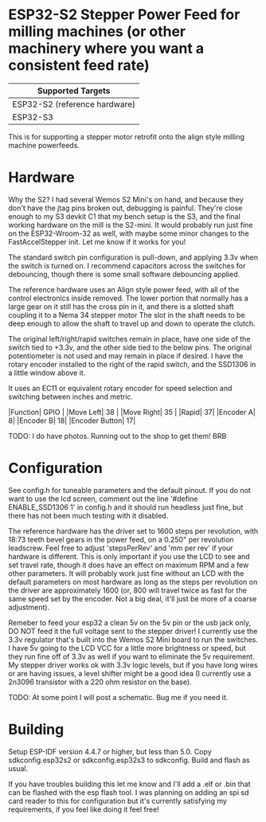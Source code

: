 

# ESP32-S2 Stepper Power Feed for milling machines (or other machinery where you want a consistent feed rate)

| Supported Targets | 
| -------- |
| ESP32-S2 (reference hardware) |
| ESP32-S3 |

This is for supporting a stepper motor retrofit onto the align style milling machine powerfeeds.

# Hardware

Why the S2? I had several Wemos S2 Mini's on hand, and because they don't have the jtag pins broken out, debugging is painful. They're close enough to my S3 devkit C1 that my bench setup is the S3, and the final working hardware on the mill is the S2-mini. It would probably run just fine on the ESP32-Wroom-32 as well, with maybe some minor changes to the FastAccelStepper init. Let me know if it works for you!

The standard switch pin configuration is pull-down, and applying 3.3v when the switch is turned on. I recommend capacitors across the switches for debouncing, though there is some small software debouncing applied.

The reference hardware uses an Align style power feed, with all of the control electronics inside removed. The lower portion that normally has a large gear on it still has the cross pin in it, and there is a slotted shaft coupling it to a Nema 34 stepper motor The slot in the shaft needs to be deep enough to allow the shaft to travel up and down to operate the clutch.

The original left/right/rapid switches remain in place, have one side of the switch tied to +3.3v, and the other side tied to the below pins. The original potentiometer is not used and may remain in place if desired. I have the rotary encoder installed to the right of the rapid switch, and the SSD1306 in a little window above it.

It uses an EC11 or equivalent rotary encoder for speed selection and switching between inches and metric.

|Function| GPIO |
|Move Left| 38 |
|Move Right| 35 |
|Rapid| 37|
|Encoder A| 8|
|Encoder B| 18|
|Encoder Button| 17|

TODO: I do have photos. Running out to the shop to get them! BRB

# Configuration

See config.h for tuneable parameters and the default pinout. If you do not want to use the lcd screen, comment out the line '#define ENABLE_SSD1306 1' in config.h and it should run headless just fine, but there has not been much testing with it disabled.

The reference hardware has the driver set to 1600 steps per revolution, with 18:73 teeth bevel gears in the power feed, on a 0.250" per revolution leadscrew. Feel free to adjust 'stepsPerRev' and 'mm per rev' if your hardware is different. This is only important if you use the LCD to see and set travel rate, though it does have an effect on maximum RPM and a few other parameters. It will probably work just fine without an LCD with the default parameters on most hardware as long as the steps per revolution on the driver are approximately 1600 (or, 800 will travel twice as fast for the same speed set by the encoder. Not a big deal, it'll just be more of a coarse adjustment).

Remeber to feed your esp32 a clean 5v on the 5v pin or the usb jack only, DO NOT feed it the full voltage sent to the stepper driver! I currently use the 3.3v regulator that's built into the Wemos S2 Mini board to run the switches. I have 5v going to the LCD VCC for a little more brightness or speed, but they run fine off of 3.3v as well if you want to eliminate the 5v requirement. My stepper driver works ok with 3.3v logic levels, but if you have long wires or are having issues, a level shifter might be a good idea (I currently use a 2n3096 transistor with a 220 ohm resistor on the base).

TODO: At some point I will post a schematic. Bug me if you need it.

# Building

Setup ESP-IDF version 4.4.7 or higher, but less than 5.0. Copy sdkconfig.esp32s2 or sdkconfig.esp32s3 to sdkconfig. Build and flash as usual. 

If you have troubles building this let me know and I'll add a .elf or .bin that can be flashed with the esp flash tool. I was planning on adding an spi sd card reader to this for configuration but it's currently satisfying my requirements, if you feel like doing it feel free!